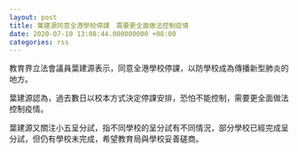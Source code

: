 ```yaml
---
layout: post
title: 葉建源同意全港學校停課　需要更全面做法控制疫情
date: 2020-07-10 13:08:44.000000000 +08:00
categories: rss
---
```


教育界立法會議員葉建源表示，同意全港學校停課，以防學校成為傳播新型肺炎的地方。

葉建源認為，過去數日以校本方式決定停課安排，恐怕不能控制，需要更全面做法控制疫情。

葉建源又關注小五呈分試，指不同學校的呈分試有不同情況，部分學校已經完成呈分試，但仍有學校未完成，希望教育局與學校妥善磋商。
